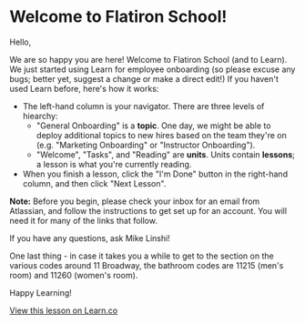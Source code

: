 # Welcome to Flatiron School!

Hello,

We are so happy you are here! Welcome to Flatiron School (and to Learn). We just started using Learn for employee onboarding (so please excuse any bugs; better yet, suggest a change or make a direct edit!) If you haven't used Learn before, here's how it works:
- The left-hand column is your navigator. There are three levels of hiearchy:
  - "General Onboarding" is a **topic**. One day, we might be able to deploy additional topics to new hires based on the team they're on (e.g. "Marketing Onboarding" or "Instructor Onboarding").
  - "Welcome", "Tasks", and "Reading" are **units**. Units contain **lessons**; a lesson is what you're currently reading.
- When you finish a lesson, click the "I'm Done" button in the right-hand column, and then click "Next Lesson".

**Note:** Before you begin, please check your inbox for an email from Atlassian, and follow the instructions to get set up for an account. You will need it for many of the links that follow.

If you have any questions, ask Mike Linshi!

One last thing - in case it takes you a while to get to the section on the various codes around 11 Broadway, the bathroom codes are 11215 (men's room) and 11260 (women's room).

Happy Learning!

<a href='https://learn.co/lessons/staff-onboarding-welcome' data-visibility='hidden'>View this lesson on Learn.co</a>
